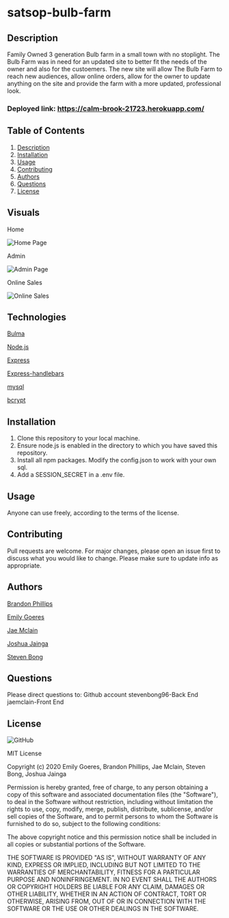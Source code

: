 # satsop-bulb-farm
## Description
Family Owned 3 generation Bulb farm in a small town with no stoplight. The Bulb Farm was in need for an updated site to better fit the needs of the owner and also for the custoemers. The new site will allow The Bulb Farm to reach new audiences, allow online orders, allow for the owner to update anything on the site and provide the farm with a more updated, professional look. 

### Deployed link: https://calm-brook-21723.herokuapp.com/


## Table of Contents
1. [Description](#-Description)
1. [Installation](#Installation)
1. [Usage](#Usage)
1. [Contributing](#Contributing)
1. [Authors](#Authors)
1. [Questions](#Questions)
1. [License](#License)

## Visuals 
Home

![Home Page](.png)

Admin 

![Admin Page](.png)

Online Sales

![Online Sales](.png)


## Technologies 

[Bulma](https://bulma.io/)

[Node.js](https://nodejs.org/en/)

[Express](https://expressjs.com/)

[Express-handlebars](https://www.npmjs.com/package/express-handlebars)

[mysql](https://www.mysql.com/)

[bcrypt](https://www.npmjs.com/package/bcrypt)

## Installation
1. Clone this repository to your local machine. 
1. Ensure node.js is enabled in the directory to which you have saved this repository. 
1. Install all npm packages. Modify the config.json to work with your own sql.  
1. Add a SESSION_SECRET in a .env file.

## Usage
Anyone can use freely, according to the terms of the license.
    
## Contributing
Pull requests are welcome. For major changes, please open an issue first to discuss what you would like to change. Please make sure to update info as appropriate.

## Authors 

[Brandon Phillips](https://github.com/BrandonP321)

[Emily Goeres](https://github.com/emilygoeres)

[Jae Mclain](https://github.com/jaemclain)

[Joshua Jainga](https://github.com/jjainga)

[Steven Bong](https://github.com/stevenbong96)

## Questions
Please direct questions to:
Github account 
stevenbong96-Back End 
jaemclain-Front End


## License 

![GitHub]() 

MIT License

Copyright (c) 2020  Emily Goeres, Brandon Phillips, Jae Mclain, Steven Bong, Joshua Jainga    

Permission is hereby granted, free of charge, to any person obtaining a copy of this software and associated documentation files (the "Software"), to deal in the Software without restriction, including without limitation the rights to use, copy, modify, merge, publish, distribute, sublicense, and/or sell copies of the Software, and to permit persons to whom the Software is furnished to do so, subject to the following conditions:

The above copyright notice and this permission notice shall be included in all copies or substantial portions of the Software.

THE SOFTWARE IS PROVIDED "AS IS", WITHOUT WARRANTY OF ANY KIND, EXPRESS OR IMPLIED, INCLUDING BUT NOT LIMITED TO THE WARRANTIES OF MERCHANTABILITY, FITNESS FOR A PARTICULAR PURPOSE AND NONINFRINGEMENT. IN NO EVENT SHALL THE AUTHORS OR COPYRIGHT HOLDERS BE LIABLE FOR ANY CLAIM, DAMAGES OR OTHER LIABILITY, WHETHER IN AN ACTION OF CONTRACT, TORT OR OTHERWISE, ARISING FROM, OUT OF OR IN CONNECTION WITH THE SOFTWARE OR THE USE OR OTHER DEALINGS IN THE SOFTWARE.